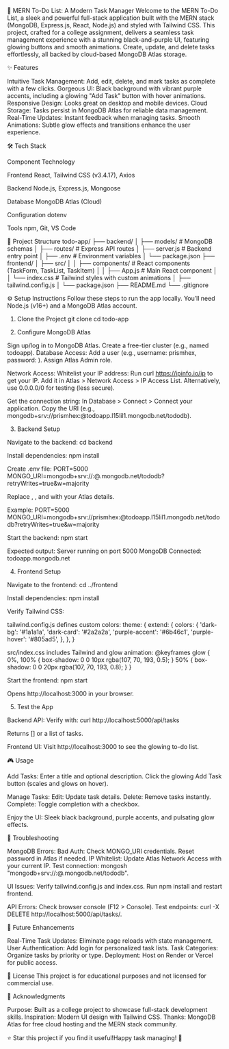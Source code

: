 🚀 MERN To-Do List: A Modern Task Manager
Welcome to the MERN To-Do List, a sleek and powerful full-stack application built with the MERN stack (MongoDB, Express.js, React, Node.js) and styled with Tailwind CSS. This project, crafted for a college assignment, delivers a seamless task management experience with a stunning black-and-purple UI, featuring glowing buttons and smooth animations. Create, update, and delete tasks effortlessly, all backed by cloud-based MongoDB Atlas storage.

✨ Features

Intuitive Task Management: Add, edit, delete, and mark tasks as complete with a few clicks.
Gorgeous UI: Black background with vibrant purple accents, including a glowing "Add Task" button with hover animations.
Responsive Design: Looks great on desktop and mobile devices.
Cloud Storage: Tasks persist in MongoDB Atlas for reliable data management.
Real-Time Updates: Instant feedback when managing tasks.
Smooth Animations: Subtle glow effects and transitions enhance the user experience.


🛠️ Tech Stack



Component
Technology



Frontend
React, Tailwind CSS (v3.4.17), Axios


Backend
Node.js, Express.js, Mongoose


Database
MongoDB Atlas (Cloud)


Configuration
dotenv


Tools
npm, Git, VS Code



📂 Project Structure
todo-app/
├── backend/
│   ├── models/          # MongoDB schemas
│   ├── routes/         # Express API routes
│   ├── server.js       # Backend entry point
│   ├── .env            # Environment variables
│   └── package.json
├── frontend/
│   ├── src/
│   │   ├── components/ # React components (TaskForm, TaskList, TaskItem)
│   │   ├── App.js      # Main React component
│   │   └── index.css   # Tailwind styles with custom animations
│   ├── tailwind.config.js
│   └── package.json
├── README.md
└── .gitignore


⚙️ Setup Instructions
Follow these steps to run the app locally. You’ll need Node.js (v16+) and a MongoDB Atlas account.
1. Clone the Project
git clone <your-repository-url>
cd todo-app

2. Configure MongoDB Atlas

Sign up/log in to MongoDB Atlas.
Create a free-tier cluster (e.g., named todoapp).
Database Access:
Add a user (e.g., username: prismhex, password: <your-password>).
Assign Atlas Admin role.


Network Access:
Whitelist your IP address:
Run curl https://ipinfo.io/ip to get your IP.
Add it in Atlas > Network Access > IP Access List.
Alternatively, use 0.0.0.0/0 for testing (less secure).




Get the connection string:
In Database > Connect > Connect your application.
Copy the URI (e.g., mongodb+srv://prismhex:<password>@todoapp.l15lil1.mongodb.net/tododb).



3. Backend Setup

Navigate to the backend:
cd backend


Install dependencies:
npm install


Create .env file:
PORT=5000
MONGO_URI=mongodb+srv://<username>:<password>@<cluster-name>.mongodb.net/tododb?retryWrites=true&w=majority


Replace <username>, <password>, and <cluster-name> with your Atlas details.

Example:
PORT=5000
MONGO_URI=mongodb+srv://prismhex:<your-password>@todoapp.l15lil1.mongodb.net/tododb?retryWrites=true&w=majority




Start the backend:
npm start


Expected output:
Server running on port 5000
MongoDB Connected: todoapp.mongodb.net





4. Frontend Setup

Navigate to the frontend:
cd ../frontend


Install dependencies:
npm install


Verify Tailwind CSS:

tailwind.config.js defines custom colors:
theme: {
  extend: {
    colors: {
      'dark-bg': '#1a1a1a',
      'dark-card': '#2a2a2a',
      'purple-accent': '#6b46c1',
      'purple-hover': '#805ad5',
    },
  },
}


src/index.css includes Tailwind and glow animation:
@keyframes glow {
  0%, 100% { box-shadow: 0 0 10px rgba(107, 70, 193, 0.5); }
  50% { box-shadow: 0 0 20px rgba(107, 70, 193, 0.8); }
}




Start the frontend:
npm start


Opens http://localhost:3000 in your browser.



5. Test the App

Backend API: Verify with:
curl http://localhost:5000/api/tasks


Returns [] or a list of tasks.


Frontend UI: Visit http://localhost:3000 to see the glowing to-do list.



🎮 Usage

Add Tasks:
Enter a title and optional description.
Click the glowing Add Task button (scales and glows on hover).


Manage Tasks:
Edit: Update task details.
Delete: Remove tasks instantly.
Complete: Toggle completion with a checkbox.


Enjoy the UI:
Sleek black background, purple accents, and pulsating glow effects.




🐞 Troubleshooting

MongoDB Errors:
Bad Auth: Check MONGO_URI credentials. Reset password in Atlas if needed.
IP Whitelist: Update Atlas Network Access with your current IP.
Test connection: mongosh "mongodb+srv://<username>:<password>@<cluster-name>.mongodb.net/tododb".


UI Issues:
Verify tailwind.config.js and index.css.
Run npm install and restart frontend.


API Errors:
Check browser console (F12 > Console).
Test endpoints: curl -X DELETE http://localhost:5000/api/tasks/<task-id>.




🚀 Future Enhancements

Real-Time Task Updates: Eliminate page reloads with state management.
User Authentication: Add login for personalized task lists.
Task Categories: Organize tasks by priority or type.
Deployment: Host on Render or Vercel for public access.


📜 License
This project is for educational purposes and not licensed for commercial use.

🙌 Acknowledgments

Purpose: Built as a college project to showcase full-stack development skills.
Inspiration: Modern UI design with Tailwind CSS.
Thanks: MongoDB Atlas for free cloud hosting and the MERN stack community.


⭐ Star this project if you find it useful!Happy task managing! 🎉
